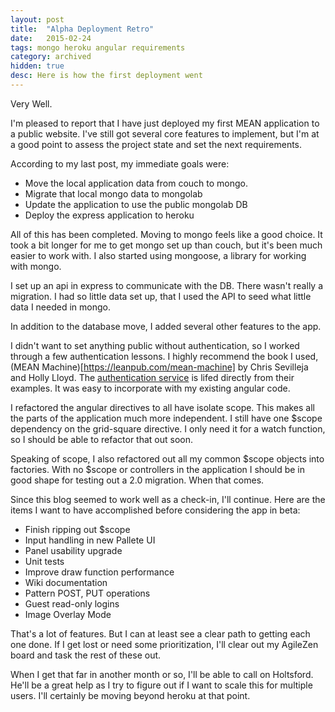 ```yaml
---
layout: post
title:  "Alpha Deployment Retro"
date:   2015-02-24
tags: mongo heroku angular requirements
category: archived
hidden: true
desc: Here is how the first deployment went
---
```


Very Well.

I'm pleased to report that I have just deployed my first MEAN application to a public website. I've still got several core features to implement, but I'm at a good point to assess the project state and set the next requirements.

According to my last post, my immediate goals were:

- Move the local application data from couch to mongo.
- Migrate that local mongo data to mongolab
- Update the application to use the public mongolab DB
- Deploy the express application to heroku

All of this has been completed. Moving to mongo feels like a good choice. It took a bit longer for me to get mongo set up than couch, but it's been much easier to work with. I also started using mongoose, a library for working with mongo.

I set up an api in express to communicate with the DB. There wasn't really a migration. I had so little data set up, that I used the API to seed what little data I needed in mongo.

In addition to the database move, I added several other features to the app.

I didn't want to set anything public without authentication, so I worked through a few authentication lessons. I highly recommend the book I used, (MEAN Machine)[https://leanpub.com/mean-machine] by Chris Sevilleja and Holly Lloyd. The [authentication service](https://github.com/slatron/crosstronica/blob/master/dev/js/angular_app/services/authService.js) is lifed directly from their examples. It was easy to incorporate with my existing angular code.

I refactored the angular directives to all have isolate scope. This makes all the parts of the application much more independent. I still have one $scope dependency on the grid-square directive. I only need it for a watch function, so I should be able to refactor that out soon.

Speaking of scope, I also refactored out all my common $scope objects into factories. With no $scope or controllers in the application I should be in good shape for testing out a 2.0 migration. When that comes.

Since this blog seemed to work well as a check-in, I'll continue. Here are the items I want to have accomplished before considering the app in beta:

- Finish ripping out $scope
- Input handling in new Pallete UI
- Panel usability upgrade
- Unit tests
- Improve draw function performance
- Wiki documentation
- Pattern POST, PUT operations
- Guest read-only logins
- Image Overlay Mode

That's a lot of features. But I can at least see a clear path to getting each one done. If I get lost or need some prioritization, I'll clear out my AgileZen board and task the rest of these out.

When I get that far in another month or so, I'll be able to call on Holtsford. He'll be a great help as I try to figure out if I want to scale this for multiple users. I'll certainly be moving beyond heroku at that point.
